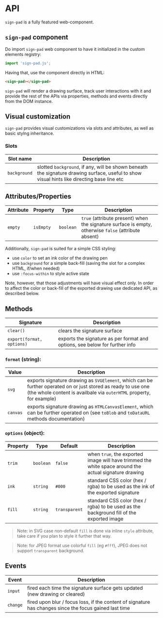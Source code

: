 # API

`sign-pad` is a fully featured web-component.

## `sign-pad` component

Do import `sign-pad` web component to have it initialized in the custom elements registry:
```js
import 'sign-pad.js';
```

Having that, use the component directly in HTML:
```html
<sign-pad></sign-pad>
```

`sign-pad` will render a drawing surface, track user interactions with it and provide the rest of the APIs via properties, methods and events directly from the DOM instance.

## Visual customization

`sign-pad` provides visual customizations via slots and attributes, as well as basic stylng inheritance.

### Slots

| Slot name    | Description |
|--------------|-------------|
| `background` | slotted `background`, if any, will be shown beneath the signature drawing surface, useful to show visual hints like directing base line etc |

## Attributes/Properties

| Attribute | Property    | Type      | Description |
|-----------|-------------|-----------|-------------|
| `empty`   | `isEmpty`   | `boolean` | `true` (attribute present) when the signature surface is empty, otherwise `false` (attribute absent) |

Additionally, `sign-pad` is suited for a simple CSS styling:
- use `color` to set an ink color of the drawing pen
- use `background` for a simple back-fill (saving the slot for a complex HTML, if/when needed)
- use `:focus-within` to style active state

Note, however, that those adjustments will have visual effect only. In order to affect the color or back-fill of the exported drawing use dedicated API, as described below.

## Methods

| Signature                 | Description |
|---------------------------|-------------|
| `clear()`                 | clears the signature surface |
| `export(format, options)` | exports the signature as per format and options, see below for further info |

### `format` (string):
| Value    | Description |
|----------|-------------|
| `svg`    | exports signature drawing as `SVGElement`, which can be further operated on or just stored as ready to use one (the whole content is availbale via `outerHTML` property, for example) |
| `canvas` | exports signature drawing as `HTMLCanvasElement`, which can be further operated on (see `toBlob` and `toDataURL` methods documentation) |

### `options` (object):
| Property | Type      | Default       | Description |
|----------|-----------|---------------|-------------|
| `trim`   | `boolean` | `false`       | when `true`, the exported image will have trimmed the white space around the actual signature drawing |
| `ink`    | `string`  | `#000`        | standard CSS color (hex / rgba) to be used as the ink of the exported signature |
| `fill`   | `string`  | `transparent` | standard CSS color (hex / rgba) to be used as the background fill of the exported image |

> Note: in SVG case non-default `fill` is done via inline `style` attribute, take care if you plan to style it further that way.

> Note: for JPEG format use colorful `fill` (eg `#fff`), JPEG does not support `transparent` background.

## Events

| Event    | Description |
|----------|-------------|
| `input`  | fired each time the signature surface gets updated (new drawing or cleared) |
| `change` | fired upon blur / focus loss, if the content of signature has changes since the focus gained last time |